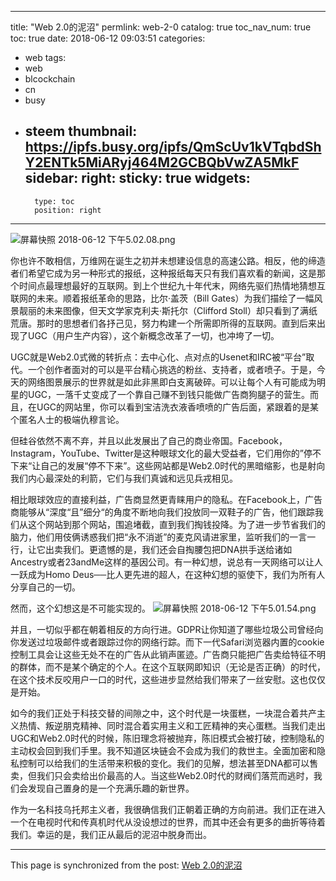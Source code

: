 
---
title: "Web 2.0的泥沼"
permlink: web-2-0
catalog: true
toc_nav_num: true
toc: true
date: 2018-06-12 09:03:51
categories:
- web
tags:
- web
- blcockchain
- cn
- busy
- steem
thumbnail: https://ipfs.busy.org/ipfs/QmScUv1kVTqbdShY2ENTk5MiARyj464M2GCBQbVwZA5MkF
sidebar:
    right:
        sticky: true
widgets:
    -
        type: toc
        position: right
---


![屏幕快照 2018-06-12 下午5.02.08.png](https://ipfs.busy.org/ipfs/QmScUv1kVTqbdShY2ENTk5MiARyj464M2GCBQbVwZA5MkF)

你也许不敢相信，万维网在诞生之初并未想建设信息的高速公路。相反，他的缔造者们希望它成为另一种形式的报纸，这种报纸每天只有我们喜欢看的新闻，这是那个时间点最理想最好的互联网。到上个世纪九十年代末，网络先驱们热情地猜想互联网的未来。顺着报纸革命的思路，比尔·盖茨（Bill Gates）为我们描绘了一幅风景靓丽的未来图像，但天文学家克利夫·斯托尔（Clifford Stoll）却只看到了满纸荒唐。那时的思想者们各抒己见，努力构建一个所需即所得的互联网。直到后来出现了UGC（用户生产内容），这个新概念改革了一切，也冲垮了一切。

UGC就是Web2.0式微的转折点：去中心化、点对点的Usenet和IRC被“平台”取代。一个创作者面对的可以是平台精心挑选的粉丝、支持者，或者喷子。于是，今天的网络图景展示的世界就是如此非黑即白支离破碎。可以让每个人有可能成为明星的UGC，一落千丈变成了一个靠自己赚不到钱只能做广告商狗腿子的营生。而且，在UGC的网站里，你可以看到宝洁洗衣液香喷喷的广告后面，紧跟着的是某个匿名人士的极端仇穆言论。

但硅谷依然不离不弃，并且以此发展出了自己的商业帝国。Facebook，Instagram，YouTube、Twitter是这种眼球文化的最大受益者，它们用你的”停不下来“让自己的发展“停不下来”。这些网站都是Web2.0时代的黑暗缩影，也是射向我们内心最深处的利箭，它们与我们真诚和远见兵戎相见。

相比眼球效应的直接利益，广告商显然更青睐用户的隐私。在Facebook上，广告商能够从“深度“且”细分“的角度不断地向我们投放同一双鞋子的广告，他们跟踪我们从这个网站到那个网站，围追堵截，直到我们掏钱投降。为了进一步节省我们的脑力，他们用伎俩诱惑我们把“永不消逝”的麦克风请进家里，监听我们的一言一行，让它出卖我们。更遗憾的是，我们还会自掏腰包把DNA拱手送给诸如Ancestry或者23andMe这样的基因公司。有一种幻想，说总有一天网络可以让人一跃成为Homo Deus──比人更先进的超人，在这种幻想的驱使下，我们为所有人分享自己的一切。

然而，这个幻想这是不可能实现的。
![屏幕快照 2018-06-12 下午5.01.54.png](https://ipfs.busy.org/ipfs/QmdmMFeS3RAty7UJEFR4DydhkViVoXkMJK2kxVauWqyDqT)


并且，一切似乎都在朝着相反的方向行进。GDPR让你知道了哪些垃圾公司曾经向你发送过垃圾邮件或者跟踪过你的网络行踪。而下一代Safari浏览器内置的cookie 控制工具会让这些无处不在的广告从此销声匿迹。广告商只能把广告卖给特征不明的群体，而不是某个确定的个人。在这个互联网即知识（无论是否正确）的时代，在这个技术反咬用户一口的时代，这些进步显然给我们带来了一丝安慰。这也仅仅是开始。

如今的我们正处于科技交替的间隙之中，这个时代是一块蛋糕，一块混合着共产主义热情、叛逆朋克精神、同时混合着实用主义和工匠精神的夹心蛋糕。当我们走出UGC和Web2.0时代的时候，陈旧理念将被抛弃，陈旧模式会被打破，控制隐私的主动权会回到我们手里。我不知道区块链会不会成为我们的救世主。全面加密和隐私控制可以给我们的生活带来积极的变化。我们的见解，想法甚至DNA都可以售卖，但我们只会卖给出价最高的人。当这些Web2.0时代的财阀们落荒而逃时，我们会发现自己置身的是一个充满乐趣的新世界。

作为一名科技乌托邦主义者，我很确信我们正朝着正确的方向前进。我们正在进入一个在电视时代和传真机时代从没设想过的世界，而其中还会有更多的曲折等待着我们。幸运的是，我们正从最后的泥沼中脱身而出。

- - -

This page is synchronized from the post: [Web 2.0的泥沼](https://steemit.com/@iguazi123/web-2-0)
